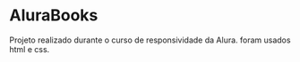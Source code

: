 # AluraBooks
Projeto realizado durante o curso de responsividade da Alura. foram usados html e css. 
